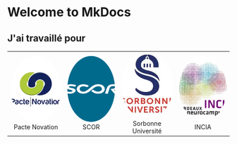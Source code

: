 <!-- ---
template: home.html
title: Home
--- -->
# Welcome to MkDocs

## J'ai travaillé pour <td align="center">

<style>
  .logo {
    width: 150px;
    height: 150px;
    border-radius: 50%;
    object-fit: cover;
  }
</style>

<table>
  <tr>
    <td align="center">
      <img class="logo" src="blog/posts/assets/download.webp" alt="Pacte Novation" width="150px"/>
      <br>Pacte Novation
    </td>
    <td align="center">
      <img class="logo" src="blog/posts/assets/téléchargement.webp" alt="SCOR" width="150px"/>
      <br>SCOR
    </td>
    <td align="center">
      <img class="logo" src="blog/posts/assets/download.jfif" alt="Sorbonne Université" width="150px"/>
      <br>Sorbonne Université
    </td>
    <td align="center">
      <img class="logo" src="blog/posts/assets/incia-300x270.jpg" alt="INCIA" width="150px"/>
      <br>INCIA
    </td>
  </tr>
</table>

<!-- For full documentation visit [mkdocs.org](https://www.mkdocs.org). -->


<!-- ## Commands

* `mkdocs new [dir-name]` - Create a new project.
* `mkdocs serve` - Start the live-reloading docs server.
* `mkdocs build` - Build the documentation site.
* `mkdocs -h` - Print help message and exit.

## Project layout

    mkdocs.yml    # The configuration file.
    docs/
        index.md  # The documentation homepage.
        ...       # Other markdown pages, images and other files. -->
